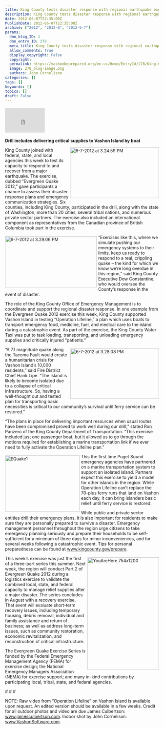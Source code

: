 ```yaml
---
title: King County tests disaster response with regional earthquake exercise
description: King County tests disaster response with regional earthquake exercise
date: 2012-06-07T22:35:00Z
PublishDate: 2012-06-07T22:35:00Z
archive: ["2012", "2012-6", "2012-6-7"]
params:
  dnn_blog_ID: 1
  dnn_entry_ID: 278
  meta_title: King County tests disaster response with regional earthquake exercise
  allow_comments: True
  display_copyright: False
  copyright:
  permalink: https://vashonbeprepared.org/en-us/Home/EntryId/278/King-County-tests-disaster-response-with-regional-earthquake-exercise
  image: 278_blog-image.png
  authors: John Cornelison
categories: []
tags: []
keywords: []
topics: []
draft: False
---
```


<div class="wlWriterHeaderFooter" style="padding-bottom: 4px; margin: 0px; padding-left: 0px; padding-right: 0px; float: none; padding-top: 4px;"><iframe src="http://www.facebook.com/widgets/like.php?href=http://vashonbeprepared.org/News/Blogs/VashonPreparedness/tabid/164/EntryId/278/King-County-tests-disaster-response-with-regional-earthquake-exercise.aspx" frameborder="0" scrolling="no" style="width: 130px; height: 80px;border: medium none;"></iframe></div>
<p><b>Drill includes delivering critical supplies to Vashon Island by boat</b></p>
<p><a href="./images/278/Windows-Live-Writer-92d08bcf6ae1_D7E7-6-7-2012_at_3.24.59_PM_2.jpg"><img width="291" height="166" title="6-7-2012 at 3.24.59 PM" align="right" style="background-image: none;   margin: 0px 0px 5px 5px; padding-left: 0px; padding-right: 0px; display: inline; float: right;   padding-top: 0px;border: 0px solid;" alt="6-7-2012 at 3.24.59 PM" src="./images/278/Windows-Live-Writer-92d08bcf6ae1_D7E7-6-7-2012_at_3.24.59_PM_thumb.jpg" /></a>King County joined with federal, state, and local agencies this week to test its capacity to respond to and recover from a major earthquake. The exercise, dubbed &ldquo;Evergreen Quake 2012,&rdquo; gave participants a chance to assess their disaster response plans and emergency communication strategies. Six counties, including King County, participated in the drill, along with the state of Washingt<a name="137c8f6a0f4613a6__GoBack"></a>on, more than 20 cities, several tribal nations, and numerous private sector partners. The exercise also included an international component as representatives from the Canadian province of British Columbia took part in the exercise.</p>
<p><a href="./images/278/Windows-Live-Writer-92d08bcf6ae1_D7E7-6-7-2012_at_3.29.06_PM_2.jpg"><img width="300" height="168" title="6-7-2012 at 3.29.06 PM" align="left" style="background-image: none;   margin: 5px 5px 5px 0px; padding-left: 0px; padding-right: 0px; display: inline; float: left;   padding-top: 0px;border: 0px solid;" alt="6-7-2012 at 3.29.06 PM" src="./images/278/Windows-Live-Writer-92d08bcf6ae1_D7E7-6-7-2012_at_3.29.06_PM_thumb.jpg" /></a>&ldquo;Exercises like this, where we simulate pushing our emergency systems to their limits, keep us ready to respond to a real, crippling quake &ndash; the kind for which we know we&rsquo;re long overdue in this region,&rdquo; said King County Executive Dow Constantine, who would oversee the County&rsquo;s response in the event of disaster.</p>
<p>The role of the King County Office of Emergency Management is to coordinate and support the regional disaster response. In one example from the Evergreen Quake 2012 exercise this week, King County supported Vashon Island in testing &ldquo;Operation Lifeline,&rdquo; a plan which uses boats to transport emergency food, medicine, fuel, and medical care to the island during a catastrophic event. As part of the exercise, the King County Water Taxi was put to task loading, transporting, and unloading emergency supplies and critically injured &ldquo;patients.&rdquo;</p>
<p><a href="./images/278/Windows-Live-Writer-92d08bcf6ae1_D7E7-6-7-2012_at_3.28.08_PM_2.jpg"><img width="290" height="165" title="6-7-2012 at 3.28.08 PM" align="right" style="background-image: none;   margin: 5px 0px 5px 5px; padding-left: 0px; padding-right: 0px; display: inline; float: right;   padding-top: 0px;border: 0px solid;" alt="6-7-2012 at 3.28.08 PM" src="./images/278/Windows-Live-Writer-92d08bcf6ae1_D7E7-6-7-2012_at_3.28.08_PM_thumb.jpg" /></a>&ldquo;A 7.1 magnitude quake along the Tacoma Fault would create a humanitarian crisis for Vashon Island&rsquo;s 10,000 residents,&rdquo; said Fire District Chief Hank Lipe. &ldquo;The island is likely to become isolated due to a collapse of critical infrastructure. So, having a well-thought out and tested plan for transporting basic necessities is critical to our community&rsquo;s survival until ferry service can be restored.&rdquo; </p>
<p>&ldquo;The plans in place for delivering important resources when usual routes have been compromised proved to work well during our drill,&rdquo; stated Ron Panzero of the King County Department of Transportation. &ldquo;This exercise included just one passenger boat, but it allowed us to go through the motions required for establishing a marine transportation link if we ever need to fully activate the Operation Lifeline plan.&rdquo;</p>
<p><a href="./images/278/Windows-Live-Writer-92d08bcf6ae1_D7E7-EQuake1_2.jpg"><img width="244" height="184" title="EQuake1" align="left" style="background-image: none;   margin: 5px 5px 5px 0px; padding-left: 0px; padding-right: 0px; display: inline; float: left;   padding-top: 0px;border: 0px solid;" alt="EQuake1" src="./images/278/Windows-Live-Writer-92d08bcf6ae1_D7E7-EQuake1_thumb.jpg" /></a>This the first time Puget Sound emergency agencies have partnered on a marine transportation system to support an isolated island. Partners expect this exercise to yield a model for other islands in the region. While Operation Lifeline can&rsquo;t replace the 70-plus ferry runs that land on Vashon each day, it can bring Islanders basic relief until ferry service is restored.</p>
<p>While public and private sector entities drill their emergency plans, it is also important for residents to make sure they are personally prepared to survive a disaster. Emergency management personnel throughout the region urge citizens to take emergency planning seriously and prepare their households to be self-sufficient for a minimum of three days for minor inconveniences, and for several weeks following a catastrophic event. Tips for personal preparedness can be found at <a href="http://www.kingcounty.gov/prepare">www.kingcounty.gov/prepare</a>. </p>
<p><a href="./images/278/Windows-Live-Writer-92d08bcf6ae1_D7E7-YouAreHere.754x1200_2.jpg"><img width="234" height="369" title="YouAreHere.754x1200" align="right" style="background-image: none;   margin: 5px 0px 5px 5px; padding-left: 0px; padding-right: 0px; display: inline; float: right;   padding-top: 0px;border: 0px solid;" alt="YouAreHere.754x1200" src="./images/278/Windows-Live-Writer-92d08bcf6ae1_D7E7-YouAreHere.754x1200_thumb.jpg" /></a>This week&rsquo;s exercise was just the first of a three-part series this summer. Next week, the region will conduct Part 2 of Evergreen Quake 2012 during a logistics exercise to validate the combined local, state, and federal capacity to manage relief supplies after a major disaster. The series concludes in August with a recovery exercise. That event will evaluate short-term recovery issues, including temporary housing, debris removal, individual and family assistance and return of business; as well as address long-term issues, such as community restoration, economic revitalization, and reconstruction of critical infrastructure.</p>
<p>The Evergreen Quake Exercise Series is funded by the Federal Emergency Management Agency (FEMA) for exercise design; the National Emergency Managers Association (NEMA) for exercise support; and many in-kind contributions by participating local, tribal, state, and federal agencies.</p>
<p># # #</p>
<p>NOTE: Raw video from &ldquo;Operation Lifeline&rdquo; on Vashon Island is available upon request. An edited version&nbsp;should be available in a few weeks. Credit for all outdoor photos and video are due James Culbertson: <a href="http://www.jamesculbertson.com">www.jamesculbertson.com</a>. Indoor shot by John Cornelison: <a href="http://www.VashonSoftware.com">www.VashonSoftware.com</a>.</p>
